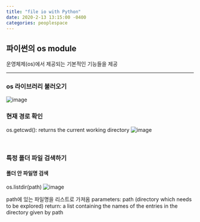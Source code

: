 ```yaml
---
title: "file io with Python"
date: 2020-2-13 13:15:00 -0400
categories: peoplespace
---
```


## 파이썬의 os module
운영체제(os)에서 제공되는 기본적인 기능들을 제공

***************

### os 라이브러리 불러오기
![image](https://user-images.githubusercontent.com/44494200/74479644-dae95b80-4ef2-11ea-9a7d-4118d49af0fd.png)

### 현재 경로 확인
 os.getcwd():  returns the current working directory
![image](https://user-images.githubusercontent.com/44494200/74480025-84305180-4ef3-11ea-9782-47226f134177.png)

<br>

### 특정 폴더 파일 검색하기
#### 폴더 안 파일명 검색 
os.listdir(path)
![image](https://user-images.githubusercontent.com/44494200/74480533-6f07f280-4ef4-11ea-9736-40c0098a50bd.png)

path에 있는 파일명을 리스트로 가져옴
parameters: path (directory which needs to be explored)
return: a list containing the names of the entries in the directory given by path

